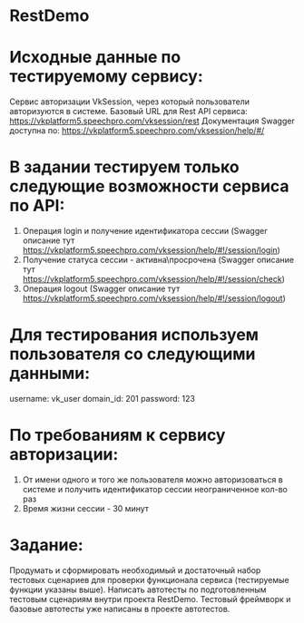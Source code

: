 # RestDemo
# Исходные данные по тестируемому сервису:
Сервис авторизации VkSession, через который пользователи авторизуются в системе.
Базовый URL для Rest API сервиса: https://vkplatform5.speechpro.com/vksession/rest
Документация Swagger доступна по: https://vkplatform5.speechpro.com/vksession/help/#/

# В задании тестируем только следующие возможности сервиса по API:
1. Операция login и получение идентификатора сессии (Swagger описание тут https://vkplatform5.speechpro.com/vksession/help/#!/session/login)
2. Получение статуса сессии - активна\просрочена (Swagger описание тут https://vkplatform5.speechpro.com/vksession/help/#!/session/check)
3. Операция logout (Swagger описание тут https://vkplatform5.speechpro.com/vksession/help/#!/session/logout)

# Для тестирования используем пользователя со следующими данными:
username: vk_user
domain_id: 201
password: 123

# По требованиям к сервису авторизации:
1. От имени одного и того же пользователя можно авторизоваться в системе и получить идентификатор сессии неограниченное кол-во раз
2. Время жизни сессии - 30 минут

# Задание:
Продумать и сформировать необходимый и достаточный набор тестовых сценариев для проверки функционала сервиса (тестируемые функции указаны выше).
Написать автотесты по подготовленным тестовым сценариям внутри проекта RestDemo. Тестовый фреймворк и базовые автотесты уже написаны в проекте автотестов.
